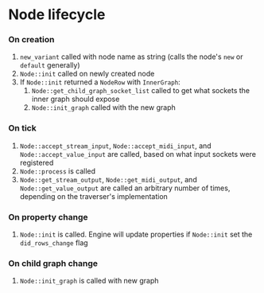 # Node lifecycle

### On creation

1. `new_variant` called with node name as string (calls the node's `new` or `default` generally)
2. `Node::init` called on newly created node
3. If `Node::init` returned a `NodeRow` with `InnerGraph`:
   1. `Node::get_child_graph_socket_list` called to get what sockets the inner graph should expose
   2. `Node::init_graph` called with the new graph

### On tick

1. `Node::accept_stream_input`, `Node::accept_midi_input`, and `Node::accept_value_input` are called, based on what input sockets were registered
2. `Node::process` is called
3. `Node::get_stream_output`, `Node::get_midi_output`, and `Node::get_value_output` are called an arbitrary number of times, depending on the traverser's implementation

### On property change

1. `Node::init` is called. Engine will update properties if `Node::init` set the `did_rows_change` flag

### On child graph change

1. `Node::init_graph` is called with new graph
